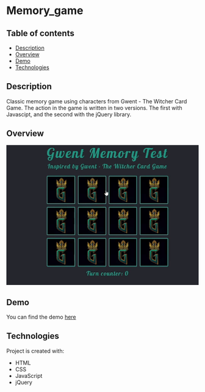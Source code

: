 # Memory_game

## Table of contents
* [Description](#description)
* [Overview](#overview)
* [Demo](#demo)
* [Technologies](#technologies)

## Description

Classic memory game using characters from Gwent - The Witcher Card Game. The action in the game is written in two versions. The first with Javascipt, and the second with the jQuery library.

## Overview
<img src="demo.gif" alt="Welcome gif" width="600">

## Demo

You can find the demo [here](https://palarczykenterprises.com/memory_game/)

## Technologies

Project is created with:

- HTML
- CSS 
- JavaScript
- jQuery
